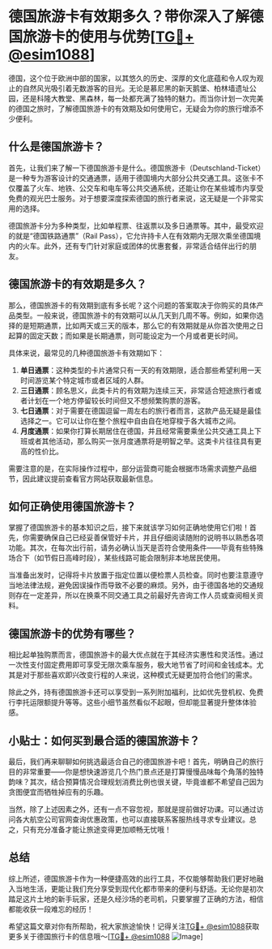 # 德国旅游卡有效期多久？带你深入了解德国旅游卡的使用与优势[[TG💪+ @esim1088](https://t.me/s/esim1088)]

德国，这个位于欧洲中部的国家，以其悠久的历史、深厚的文化底蕴和令人叹为观止的自然风光吸引着无数游客的目光。无论是慕尼黑的新天鹅堡、柏林墙遗址公园，还是科隆大教堂、黑森林，每一处都充满了独特的魅力。而当你计划一次完美的德国之旅时，了解德国旅游卡的有效期及如何使用它，无疑会为你的旅行增添不少便利。

## 什么是德国旅游卡？

首先，让我们来了解一下德国旅游卡是什么。德国旅游卡（Deutschland-Ticket）是一种专为游客设计的交通通票，适用于德国境内大部分公共交通工具。这张卡不仅覆盖了火车、地铁、公交车和电车等公共交通系统，还能让你在某些城市内享受免费的观光巴士服务。对于想要深度探索德国的旅行者来说，这无疑是一个非常实用的选择。

德国旅游卡分为多种类型，比如单程票、往返票以及多日通票等。其中，最受欢迎的就是“德国铁路通票”（Rail Pass），它允许持卡人在有效期内无限次乘坐德国境内的火车。此外，还有专门针对家庭或团体的优惠套餐，非常适合结伴出行的朋友。

## 德国旅游卡的有效期是多久？

那么，德国旅游卡的有效期到底有多长呢？这个问题的答案取决于你购买的具体产品类型。一般来说，德国旅游卡的有效期可以从几天到几周不等。例如，如果你选择的是短期通票，比如两天或三天的版本，那么它的有效期就是从你首次使用之日起算的固定天数；而如果是长期通票，则可能设定为一个月或者更长时间。

具体来说，最常见的几种德国旅游卡有效期如下：

1. **单日通票**：这种类型的卡片通常只有一天的有效期限，适合那些希望利用一天时间游览某个特定城市或者区域的人群。
2. **三日通票**：顾名思义，此类卡片的有效期为连续三天，非常适合短途旅行者或者计划在一个地方停留较长时间但又不想频繁购票的游客。
3. **七日通票**：对于需要在德国逗留一周左右的旅行者而言，这款产品无疑是最佳选择之一。它可以让你在整个旅程中自由自在地穿梭于各大城市之间。
4. **月度通票**：如果你打算长期居住在德国，并且经常需要乘坐公共交通工具上下班或者其他活动，那么购买一张月度通票将是明智之举。这类卡片往往具有更高的性价比。

需要注意的是，在实际操作过程中，部分运营商可能会根据市场需求调整产品细节，因此建议提前查看官方网站获取最新信息。

## 如何正确使用德国旅游卡？

掌握了德国旅游卡的基本知识之后，接下来就该学习如何正确地使用它们啦！首先，你需要确保自己已经妥善保管好卡片，并且仔细阅读随附的说明书以熟悉各项功能。其次，在每次出行前，请务必确认当天是否符合使用条件——毕竟有些特殊场合下（如节假日高峰时段），某些线路可能会限制非本地居民使用。

当准备出发时，记得将卡片放置于指定位置以便检票人员检查。同时也要注意遵守当地法律法规，避免因误操作而导致不必要的麻烦。另外，由于德国各地的交通规则存在一定差异，所以在换乘不同交通工具之前最好先咨询工作人员或查阅相关资料。

## 德国旅游卡的优势有哪些？

相比起单独购票而言，德国旅游卡的最大优点就在于其经济实惠性和灵活性。通过一次性支付固定费用即可享受无限次乘车服务，极大地节省了时间和金钱成本。尤其是对于那些喜欢即兴改变行程的人来说，这种模式无疑更加符合他们的需求。

除此之外，持有德国旅游卡还可以享受到一系列附加福利，比如优先登机权、免费行李托运限额提升等等。这些小细节虽然看似不起眼，但却能显著提升整体体验感。

## 小贴士：如何买到最合适的德国旅游卡？

最后，我们再来聊聊如何挑选最适合自己的德国旅游卡吧！首先，明确自己的旅行目的非常重要——你是想快速游览几个热门景点还是打算慢慢品味每个角落的独特韵味？其次，结合预算情况合理规划消费比例也很关键，毕竟谁都不希望自己因为贪图便宜而牺牲掉应有的乐趣。

当然，除了上述因素之外，还有一点不容忽视，那就是提前做好功课。可以通过访问各大航空公司官网查询优惠政策，也可以直接联系客服热线寻求专业建议。总之，只有充分准备才能让旅途变得更加顺畅无忧哦！

## 总结

综上所述，德国旅游卡作为一种便捷高效的出行工具，不仅能够帮助我们更好地融入当地生活，更能让我们充分享受到现代化都市带来的便利与舒适。无论你是初次踏足这片土地的新手玩家，还是久经沙场的老司机，只要掌握了正确的方法，相信都能收获一段难忘的经历！

希望这篇文章对你有所帮助，祝大家旅途愉快！记得关注[TG💪+ @esim1088](https://t.me/s/esim1088)获取更多关于德国旅行卡的信息哦～[[TG💪+ @esim1088](https://t.me/s/esim1088) ![Image](https://i.postimg.cc/4NQfJmqS/Snipaste-2025-05-13-00-14-12.png)]